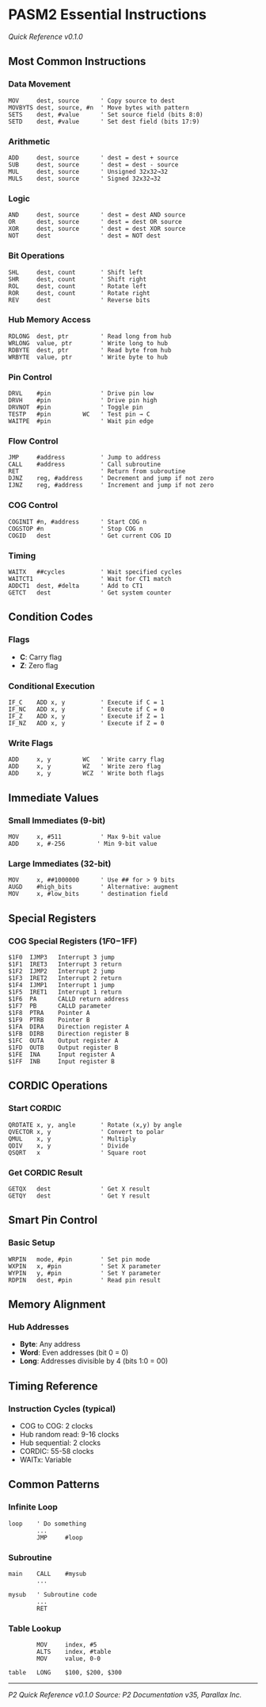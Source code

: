 # PASM2 Essential Instructions

*Quick Reference v0.1.0*

## Most Common Instructions

### Data Movement
```pasm2
MOV     dest, source      ' Copy source to dest
MOVBYTS dest, source, #n  ' Move bytes with pattern
SETS    dest, #value      ' Set source field (bits 8:0)
SETD    dest, #value      ' Set dest field (bits 17:9)
```

### Arithmetic
```pasm2
ADD     dest, source      ' dest = dest + source
SUB     dest, source      ' dest = dest - source  
MUL     dest, source      ' Unsigned 32x32→32
MULS    dest, source      ' Signed 32x32→32
```

### Logic
```pasm2
AND     dest, source      ' dest = dest AND source
OR      dest, source      ' dest = dest OR source
XOR     dest, source      ' dest = dest XOR source
NOT     dest              ' dest = NOT dest
```

### Bit Operations
```pasm2
SHL     dest, count       ' Shift left
SHR     dest, count       ' Shift right
ROL     dest, count       ' Rotate left
ROR     dest, count       ' Rotate right
REV     dest              ' Reverse bits
```

### Hub Memory Access
```pasm2
RDLONG  dest, ptr         ' Read long from hub
WRLONG  value, ptr        ' Write long to hub
RDBYTE  dest, ptr         ' Read byte from hub
WRBYTE  value, ptr        ' Write byte to hub
```

### Pin Control
```pasm2
DRVL    #pin              ' Drive pin low
DRVH    #pin              ' Drive pin high
DRVNOT  #pin              ' Toggle pin
TESTP   #pin         WC   ' Test pin → C
WAITPE  #pin              ' Wait pin edge
```

### Flow Control
```pasm2
JMP     #address          ' Jump to address
CALL    #address          ' Call subroutine
RET                       ' Return from subroutine
DJNZ    reg, #address     ' Decrement and jump if not zero
IJNZ    reg, #address     ' Increment and jump if not zero
```

### COG Control
```pasm2
COGINIT #n, #address      ' Start COG n
COGSTOP #n                ' Stop COG n
COGID   dest              ' Get current COG ID
```

### Timing
```pasm2
WAITX   ##cycles          ' Wait specified cycles
WAITCT1                   ' Wait for CT1 match
ADDCT1  dest, #delta      ' Add to CT1
GETCT   dest              ' Get system counter
```

## Condition Codes

### Flags
- **C**: Carry flag
- **Z**: Zero flag

### Conditional Execution
```pasm2
IF_C    ADD x, y          ' Execute if C = 1
IF_NC   ADD x, y          ' Execute if C = 0
IF_Z    ADD x, y          ' Execute if Z = 1
IF_NZ   ADD x, y          ' Execute if Z = 0
```

### Write Flags
```pasm2
ADD     x, y         WC   ' Write carry flag
ADD     x, y         WZ   ' Write zero flag
ADD     x, y         WCZ  ' Write both flags
```

## Immediate Values

### Small Immediates (9-bit)
```pasm2
MOV     x, #511           ' Max 9-bit value
ADD     x, #-256         ' Min 9-bit value
```

### Large Immediates (32-bit)
```pasm2
MOV     x, ##1000000      ' Use ## for > 9 bits
AUGD    #high_bits        ' Alternative: augment
MOV     x, #low_bits      ' destination field
```

## Special Registers

### COG Special Registers ($1F0-$1FF)
```
$1F0  IJMP3   Interrupt 3 jump
$1F1  IRET3   Interrupt 3 return
$1F2  IJMP2   Interrupt 2 jump
$1F3  IRET2   Interrupt 2 return
$1F4  IJMP1   Interrupt 1 jump
$1F5  IRET1   Interrupt 1 return
$1F6  PA      CALLD return address
$1F7  PB      CALLD parameter
$1F8  PTRA    Pointer A
$1F9  PTRB    Pointer B
$1FA  DIRA    Direction register A
$1FB  DIRB    Direction register B
$1FC  OUTA    Output register A
$1FD  OUTB    Output register B
$1FE  INA     Input register A
$1FF  INB     Input register B
```

## CORDIC Operations

### Start CORDIC
```pasm2
QROTATE x, y, angle       ' Rotate (x,y) by angle
QVECTOR x, y              ' Convert to polar
QMUL    x, y              ' Multiply
QDIV    x, y              ' Divide
QSQRT   x                 ' Square root
```

### Get CORDIC Result
```pasm2
GETQX   dest              ' Get X result
GETQY   dest              ' Get Y result
```

## Smart Pin Control

### Basic Setup
```pasm2
WRPIN   mode, #pin        ' Set pin mode
WXPIN   x, #pin           ' Set X parameter
WYPIN   y, #pin           ' Set Y parameter
RDPIN   dest, #pin        ' Read pin result
```

## Memory Alignment

### Hub Addresses
- **Byte**: Any address
- **Word**: Even addresses (bit 0 = 0)
- **Long**: Addresses divisible by 4 (bits 1:0 = 00)

## Timing Reference

### Instruction Cycles (typical)
- COG to COG: 2 clocks
- Hub random read: 9-16 clocks
- Hub sequential: 2 clocks
- CORDIC: 55-58 clocks
- WAITx: Variable

## Common Patterns

### Infinite Loop
```pasm2
loop    ' Do something
        ...
        JMP     #loop
```

### Subroutine
```pasm2
main    CALL    #mysub
        ...
        
mysub   ' Subroutine code
        ...
        RET
```

### Table Lookup
```pasm2
        MOV     index, #5
        ALTS    index, #table
        MOV     value, 0-0
        
table   LONG    $100, $200, $300
```

---

*P2 Quick Reference v0.1.0*
*Source: P2 Documentation v35, Parallax Inc.*